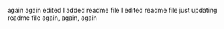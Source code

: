 again again edited I added readme file
I edited readme file
just updating readme file again, again, again
